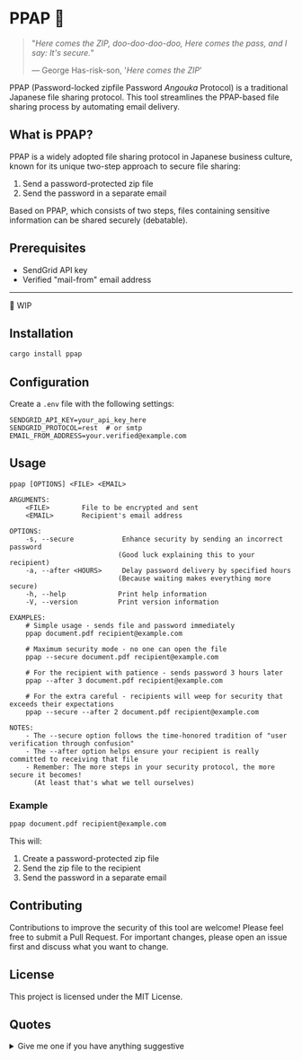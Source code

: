 # PPAP 🔐

> "*Here comes the ZIP, doo-doo-doo-doo, Here comes the pass, and I say: It's secure.*"
>
> — George Has-risk-son, '*Here comes the ZIP*'

PPAP (Password-locked zipfile Password *Angouka* Protocol) is a traditional Japanese file sharing protocol.
This tool streamlines the PPAP-based file sharing process by automating email delivery.

## What is PPAP?

PPAP is a widely adopted file sharing protocol in Japanese business culture, known for its unique two-step approach to secure file sharing:

1. Send a password-protected zip file
2. Send the password in a separate email

Based on PPAP, which consists of two steps, files containing sensitive information can be shared securely (debatable).

## Prerequisites

- SendGrid API key
- Verified "mail-from" email address

----

:construction: WIP

## Installation

```bash
cargo install ppap
```

## Configuration

Create a `.env` file with the following settings:

```env
SENDGRID_API_KEY=your_api_key_here
SENDGRID_PROTOCOL=rest  # or smtp
EMAIL_FROM_ADDRESS=your.verified@example.com
```

## Usage

```
ppap [OPTIONS] <FILE> <EMAIL>

ARGUMENTS:
    <FILE>        File to be encrypted and sent
    <EMAIL>       Recipient's email address

OPTIONS:
    -s, --secure            Enhance security by sending an incorrect password
                           (Good luck explaining this to your recipient)
    -a, --after <HOURS>     Delay password delivery by specified hours
                           (Because waiting makes everything more secure)
    -h, --help             Print help information
    -V, --version          Print version information

EXAMPLES:
    # Simple usage - sends file and password immediately
    ppap document.pdf recipient@example.com

    # Maximum security mode - no one can open the file
    ppap --secure document.pdf recipient@example.com

    # For the recipient with patience - sends password 3 hours later
    ppap --after 3 document.pdf recipient@example.com

    # For the extra careful - recipients will weep for security that exceeds their expectations
    ppap --secure --after 2 document.pdf recipient@example.com

NOTES:
    - The --secure option follows the time-honored tradition of "user verification through confusion"
    - The --after option helps ensure your recipient is really committed to receiving that file
    - Remember: The more steps in your security protocol, the more secure it becomes! 
      (At least that's what we tell ourselves)
```

### Example

```bash
ppap document.pdf recipient@example.com
```

This will:
1. Create a password-protected zip file
2. Send the zip file to the recipient
3. Send the password in a separate email

## Contributing

Contributions to improve the security of this tool are welcome!
Please feel free to submit a Pull Request.
For important changes, please open an issue first and discuss what you want to change.

## License

This project is licensed under the MIT License.

## Quotes

<details>
  <summary>Give me one if you have anything suggestive</summary>
 
> "*While others pursue quantum encryption, we perfect the art of security through strategic inconvenience.*"
>
> — Dr. 404 NotFound, Journal of Impractical Computing, 2023

> "*When your file sharing protocol requires a flowchart to explain, you know you're doing security right.*"
>
> — Prof. Chaos Theory, Department of Unnecessary Complexity

> "*The best security measure is the one that makes users question their career choices.*"
>
> — Ms. Git Merge-Conflict, Tales from Tech Support

> "*Remember: if your users aren't sighing heavily while following the protocol, it's not secure enough.*"
>
> — Dr. UX Nightmare, Principles of Digital Masochism

> "*The strength of a security protocol is directly proportional to the number of emails required to complete a single file transfer.*"
>
> — Lord of the Pings, Network Mythology

> "*The complexity of human behavior remains our most reliable encryption algorithm.*"
>
> — Dr. Grace Cooper, Behavioral Cryptography Journal

> "*True security lies not in the strength of our algorithms, but in the patience of our users.*"
>
> — Alan Turin, Institute of Computational Psychology

> "*Security is like a pen-pineapple-apple-pen: it doesn't have to make sense to be effective.*"
> 
> — Pico Taro

> "*Sometimes the most effective firewall is a series of bureaucratic procedures.*"
>
> — Sarah HashCode, Enterprise Security Patterns

> "*In the digital age, the human element remains our most unpredictable—and therefore valuable—security component.*"
>
> — Dr. Binary Tree, Human-Computer Interaction Studies

> "Who dares call my methods vulnerable?!"
>
> — Dr. Max Strongcipher

> "*Everything should be made as simple as possible, but not simpler than PPAP.*"
>
> — Albert Enumstein, On the General Theory of File Sharing

> "*Patient you must be. Send file first you will. Password later comes. Much later. Hmmmm...*"
>
> — Master Coda, The Last Security

> "*My mama always said file sharing was like a game of ping pong. Back and forth, back and forth.*"
>
> — Forest Dump, Memoirs of a System Administrator

> "*Security is not about building walls; it's about creating rituals.*"
>
> — Zen Master IPv6, Digital Tea Ceremony

</details>
